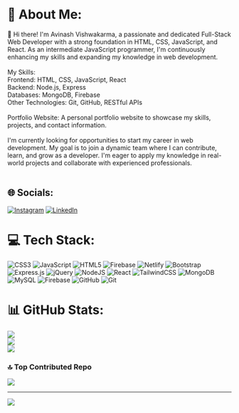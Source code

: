 # 💫 About Me:
👋 Hi there! I'm Avinash Vishwakarma, a passionate and dedicated Full-Stack Web Developer with a strong foundation in HTML, CSS, JavaScript, and React. As an intermediate JavaScript programmer, I'm continuously enhancing my skills and expanding my knowledge in web development.<br><br>My Skills:<br>Frontend: HTML, CSS, JavaScript, React<br>Backend: Node.js, Express<br>Databases: MongoDB, Firebase<br>Other Technologies: Git, GitHub, RESTful APIs<br><br>Portfolio Website: A personal portfolio website to showcase my skills, projects, and contact information.<br><br>I'm currently looking for opportunities to start my career in web development. My goal is to join a dynamic team where I can contribute, learn, and grow as a developer. I'm eager to apply my knowledge in real-world projects and collaborate with experienced professionals.<br><br>


## 🌐 Socials:
[![Instagram](https://img.shields.io/badge/Instagram-%23E4405F.svg?logo=Instagram&logoColor=white)](https://instagram.com/_._.a_v_i._._) [![LinkedIn](https://img.shields.io/badge/LinkedIn-%230077B5.svg?logo=linkedin&logoColor=white)](https://linkedin.com/in/linkedin.com/in/avinash-vishwakarma-82a13b261) 

# 💻 Tech Stack:
![CSS3](https://img.shields.io/badge/css3-%231572B6.svg?style=flat&logo=css3&logoColor=white) ![JavaScript](https://img.shields.io/badge/javascript-%23323330.svg?style=flat&logo=javascript&logoColor=%23F7DF1E) ![HTML5](https://img.shields.io/badge/html5-%23E34F26.svg?style=flat&logo=html5&logoColor=white) ![Firebase](https://img.shields.io/badge/firebase-%23039BE5.svg?style=flat&logo=firebase) ![Netlify](https://img.shields.io/badge/netlify-%23000000.svg?style=flat&logo=netlify&logoColor=#00C7B7) ![Bootstrap](https://img.shields.io/badge/bootstrap-%238511FA.svg?style=flat&logo=bootstrap&logoColor=white) ![Express.js](https://img.shields.io/badge/express.js-%23404d59.svg?style=flat&logo=express&logoColor=%2361DAFB) ![jQuery](https://img.shields.io/badge/jquery-%230769AD.svg?style=flat&logo=jquery&logoColor=white) ![NodeJS](https://img.shields.io/badge/node.js-6DA55F?style=flat&logo=node.js&logoColor=white) ![React](https://img.shields.io/badge/react-%2320232a.svg?style=flat&logo=react&logoColor=%2361DAFB) ![TailwindCSS](https://img.shields.io/badge/tailwindcss-%2338B2AC.svg?style=flat&logo=tailwind-css&logoColor=white) ![MongoDB](https://img.shields.io/badge/MongoDB-%234ea94b.svg?style=flat&logo=mongodb&logoColor=white) ![MySQL](https://img.shields.io/badge/mysql-4479A1.svg?style=flat&logo=mysql&logoColor=white) ![Firebase](https://img.shields.io/badge/firebase-a08021?style=flat&logo=firebase&logoColor=ffcd34) ![GitHub](https://img.shields.io/badge/github-%23121011.svg?style=flat&logo=github&logoColor=white) ![Git](https://img.shields.io/badge/git-%23F05033.svg?style=flat&logo=git&logoColor=white)
# 📊 GitHub Stats:
![](https://github-readme-stats.vercel.app/api?username=avinashvishwakarma310&theme=dracula&hide_border=true&include_all_commits=false&count_private=false)<br/>
![](https://github-readme-streak-stats.herokuapp.com/?user=avinashvishwakarma310&theme=dracula&hide_border=true)<br/>
![](https://github-readme-stats.vercel.app/api/top-langs/?username=avinashvishwakarma310&theme=dracula&hide_border=true&include_all_commits=false&count_private=false&layout=compact)

### 🔝 Top Contributed Repo
![](https://github-contributor-stats.vercel.app/api?username=avinashvishwakarma310&limit=5&theme=dark&combine_all_yearly_contributions=true)

---
[![](https://visitcount.itsvg.in/api?id=avinashvishwakarma310&icon=0&color=0)](https://visitcount.itsvg.in)

<!-- Proudly created with GPRM ( https://gprm.itsvg.in ) -->
